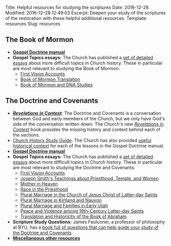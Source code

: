 Title: Helpful resources for studying the scriptures
Date: 2016-12-28
Modified: 2016-12-28 12:49:03
Excerpt: Deepen your study of the scriptures of the restoration with these helpful additional resources.
Template: resources
Slug: resources

## The Book of Mormon

- **[Gospel Doctrine manual](https://www.lds.org/manual/book-of-mormon-gospel-doctrine-teachers-manual)**
- **Gospel Topics essays:** The Church has published a [set of detailed essays](https://www.lds.org/topics) about more difficult topics in Church history. These in particular are most relevant to studying the Book of Mormon:
    - [First Vision Accounts](https://www.lds.org/topics/first-vision-accounts)
    - [Book of Mormon Translation](https://www.lds.org/topics/book-of-mormon-translation)
    - [Book of Mormon and DNA Studies](https://www.lds.org/topics/book-of-mormon-and-dna-studies)


## The Doctrine and Covenants

- ***[Revelations in Context](https://history.lds.org/article/revelations-in-context-index)***: The Doctrine and Covenants is a conversation between God and early members of the Church, but we only have God's side of the conversation written down. The Church's new *[Revelations in Context](https://history.lds.org/article/revelations-in-context-index)* book provides the missing history and context behind each of the sections.
- [Church History Study Guide](https://history.lds.org/article/church-history-study-guide): The Church has also provided [useful historical context](https://history.lds.org/article/church-history-study-guide) for each of the lessons in the Gospel Doctrine manual.
- **[Gospel Doctrine manual](https://www.lds.org/manual/doctrine-and-covenants-and-church-history-gospel-doctrine)**
- **Gospel Topics essays:** The Church has published a [set of detailed essays](https://www.lds.org/topics) about more difficult topics in Church history. These in particular are most relevant to studying the Doctrine and Covenants:
    - [First Vision Accounts](https://www.lds.org/topics/first-vision-accounts)
    - [Joseph Smith's Teachings about Priesthood, Temple, and Women](https://www.lds.org/topics/joseph-smiths-teachings-about-priesthood-temple-and-women)
    - [Mother in Heaven](https://www.lds.org/topics/mother-in-heaven)
    - [Race in the Priesthood](https://www.lds.org/topics/race-and-the-priesthood)
    - [Plural Marriage in the Church of Jesus Christ of Latter-day Saints](https://www.lds.org/topics/plural-marriage-in-the-church-of-jesus-christ-of-latter-day-saints)
    - [Plural Marriage in Kirtland and Nauvoo](https://www.lds.org/topics/plural-marriage-in-kirtland-and-nauvoo)
    - [Plural Marriage and Families in Early Utah](https://www.lds.org/topics/plural-marriage-and-families-in-early-utah)
    - [Peace and Violence among 19th-Century Latter-day Saints](https://www.lds.org/topics/peace-and-violence-among-19th-century-latter-day-saints)
    - [Translation and Historicity of the Book of Abraham](https://www.lds.org/topics/translation-and-historicity-of-the-book-of-abraham)
- **Scripture Study Questions:** James Faulconer, a professor of philosophy at BYU, has a [book full of questions that can help guide your study of the Doctrine and Covenants](http://www.saltpress.org/Faulconer%20D&C%20Made%20Harder.pdf).
- **[Miscellaneous other resources](https://bycommonconsent.com/2016/11/28/tools-for-teachers-2017-doctrine-and-covenants-and-church-history/)**

